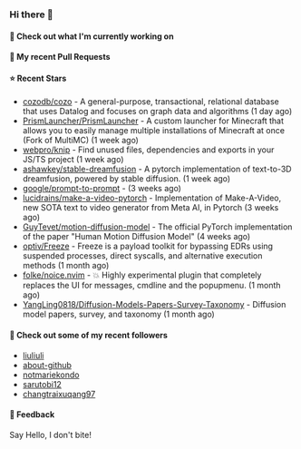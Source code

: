 ### Hi there 👋

#### 👷 Check out what I'm currently working on

#### 🔨 My recent Pull Requests


#### ⭐ Recent Stars

- [cozodb/cozo](https://github.com/cozodb/cozo) - A general-purpose, transactional, relational database that uses Datalog and focuses on graph data and algorithms (1 day ago)
- [PrismLauncher/PrismLauncher](https://github.com/PrismLauncher/PrismLauncher) - A custom launcher for Minecraft that allows you to easily manage multiple installations of Minecraft at once (Fork of MultiMC) (1 week ago)
- [webpro/knip](https://github.com/webpro/knip) - Find unused files, dependencies and exports in your JS/TS project  (1 week ago)
- [ashawkey/stable-dreamfusion](https://github.com/ashawkey/stable-dreamfusion) - A pytorch implementation of text-to-3D dreamfusion, powered by stable diffusion. (1 week ago)
- [google/prompt-to-prompt](https://github.com/google/prompt-to-prompt) -  (3 weeks ago)
- [lucidrains/make-a-video-pytorch](https://github.com/lucidrains/make-a-video-pytorch) - Implementation of Make-A-Video, new SOTA text to video generator from Meta AI, in Pytorch (3 weeks ago)
- [GuyTevet/motion-diffusion-model](https://github.com/GuyTevet/motion-diffusion-model) - The official PyTorch implementation of the paper &#34;Human Motion Diffusion Model&#34; (4 weeks ago)
- [optiv/Freeze](https://github.com/optiv/Freeze) - Freeze is a payload toolkit for bypassing EDRs using suspended processes, direct syscalls, and alternative execution methods (1 month ago)
- [folke/noice.nvim](https://github.com/folke/noice.nvim) - 💥 Highly experimental plugin that completely replaces the UI for messages, cmdline and the popupmenu. (1 month ago)
- [YangLing0818/Diffusion-Models-Papers-Survey-Taxonomy](https://github.com/YangLing0818/Diffusion-Models-Papers-Survey-Taxonomy) - Diffusion model papers, survey, and taxonomy (1 month ago)

#### 👯 Check out some of my recent followers

- [liuliuli](https://github.com/liuliuli)
- [about-github](https://github.com/about-github)
- [notmariekondo](https://github.com/notmariekondo)
- [sarutobi12](https://github.com/sarutobi12)
- [changtraixuqang97](https://github.com/changtraixuqang97)

#### 💬 Feedback

Say Hello, I don't bite!
